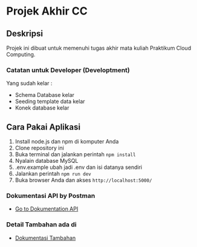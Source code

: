 # Projek Akhir CC

## Deskripsi

Projek ini dibuat untuk memenuhi tugas akhir mata kuliah Praktikum Cloud Computing.

### Catatan untuk Developer (Developtment)

Yang sudah kelar :

- Schema Database kelar
- Seeding template data kelar
- Konek database kelar

## Cara Pakai Aplikasi

1. Install node.js dan npm di komputer Anda
2. Clone repository ini
3. Buka terminal dan jalankan perintah `npm install`
4. Nyalain database MySQL
5. .env.example ubah jadi .env dan isi datanya sendiri
6. Jalankan perintah `npm run dev`
7. Buka browser Anda dan akses `http://localhost:5000/`

### Dokumentasi API by Postman

- [Go to Dokumentation API](https://documenter.getpostman.com/view/30150423/2sB2qZENJW)

### Detail Tambahan ada di

- [Dokumentasi Tambahan](TODO.MD)
